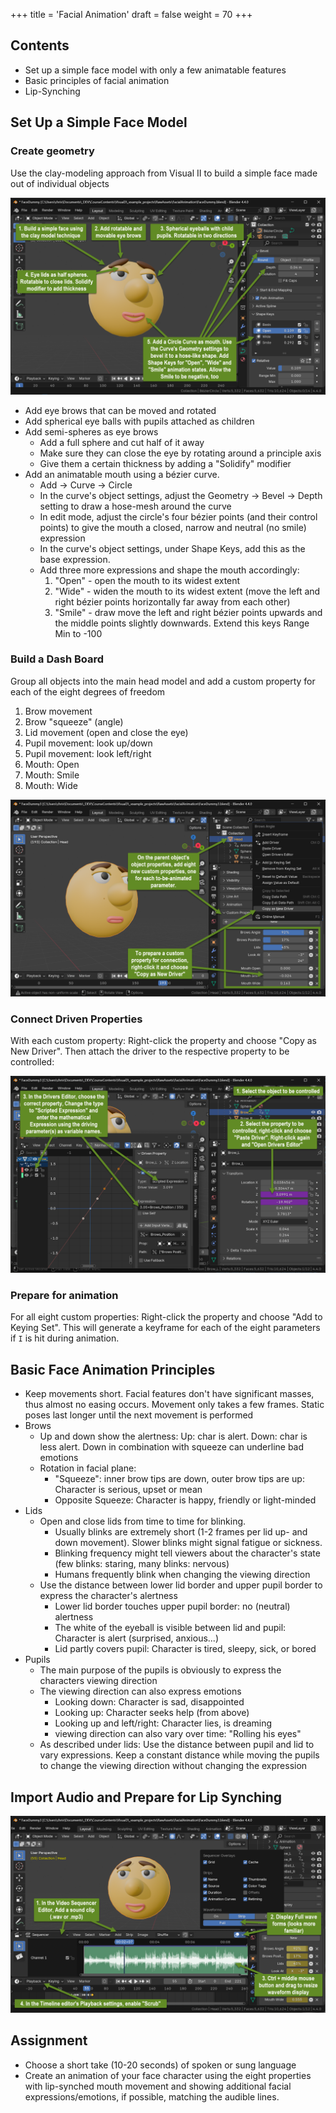 +++
title = 'Facial Animation'
draft = false
weight = 70 
+++

## Contents

- Set up a simple face model with only a few animatable features
- Basic principles of facial animation
- Lip-Synching


## Set Up a Simple Face Model

### Create geometry

Use the clay-modeling approach from Visual II to build a simple face made out of individual objects

![01](img/01_create_face_dummy.png)

- Add eye brows that can be moved and rotated
- Add spherical eye balls with pupils attached as children
- Add semi-spheres as eye brows
  - Add a full sphere and cut half of it away
  - Make sure they can close the eye by rotating around a principle axis
  - Give them a certain thickness by adding a "Solidify" modifier
- Add an animatable mouth using a bézier curve.
  - Add -> Curve -> Circle
  - In the curve's object settings, adjust the Geometry -> Bevel -> Depth setting to draw a hose-mesh around the curve
  - In edit mode, adjust the circle's four bézier points (and their control points) to give the mouth a closed, narrow and neutral (no smile) expression
  - In the curve's object settings, under Shape Keys, add this as the base expression.
  - Add three more expressions and shape the mouth accordingly:
    1. "Open" - open the mouth to its widest extent
    2. "Wide" - widen the mouth to its widest extent (move the left and right bézier points horizontally far away from each other)
    3. "Smile" - draw move the left and right bézier points upwards and the middle points slightly downwards. Extend this keys Range Min to -100

### Build a Dash Board

Group all objects into the main head model and add a custom property for each of the eight degrees of freedom

1. Brow movement
2. Brow "squeeze" (angle)
3. Lid movement (open and close the eye)
4. Pupil movement: look up/down 
5. Pupil movement: look left/right
6. Mouth: Open
6. Mouth: Smile
6. Mouth: Wide

![02](img/02_custom_properties.png)

### Connect Driven Properties

With each custom property: Right-click the property and choose "Copy as New Driver". Then attach the driver to the respective property to be controlled:

![03](img/03_script_driving_expression.png)

### Prepare for animation

For all eight custom properties: Right-click the property and choose "Add to Keying Set". This will generate a keyframe for each of the eight parameters if `I` is hit during animation.

## Basic Face Animation Principles

- Keep movements short. Facial features don't have significant masses, thus almost no easing occurs. Movement only takes a few frames. Static poses last longer until the next movement is performed
- Brows
  - Up and down show the alertness: Up: char is alert. Down: char is less alert. Down in combination with squeeze can underline bad emotions
  - Rotation in facial plane: 
    - "Squeeze": inner brow tips are down, outer brow tips are up: Character is serious, upset or mean
    - Opposite Squeeze: Character is happy, friendly or light-minded
- Lids
  - Open and close lids from time to time for blinking.
    - Usually blinks are extremely short (1-2 frames per lid up- and down movement). Slower blinks might signal fatigue or sickness.
    - Blinking frequency might tell viewers about the character's state (few blinks: staring, many blinks: nervous)
    - Humans frequently blink when changing the viewing direction 
  - Use the distance between lower lid border and upper pupil border to express the character's alertness
    - Lower lid border touches upper pupil border: no (neutral) alertness
    - The white of the eyeball is visible between lid and pupil: Character is alert (surprised, anxious...)
    - Lid partly covers pupil: Character is tired, sleepy, sick, or bored
- Pupils
  - The main purpose of the pupils is obviously to express the characters viewing direction
  - The viewing direction can also express emotions
    - Looking down: Character is sad, disappointed
    - Looking up: Character seeks help (from above)
    - Looking up and left/right: Character lies, is dreaming
    - viewing direction can also vary over time: "Rolling his eyes"
  - As described under lids: Use the distance between pupil and lid to vary expressions. Keep a constant distance while moving the pupils to change the viewing direction without changing the expression


## Import Audio and Prepare for Lip Synching

![04](img/04_prepare_audio.png)

## Assignment

- Choose a short take (10-20 seconds) of spoken or sung language
- Create an animation of your face character using the eight properties with lip-synched mouth movement and showing additional facial expressions/emotions, if possible, matching the audible lines.



